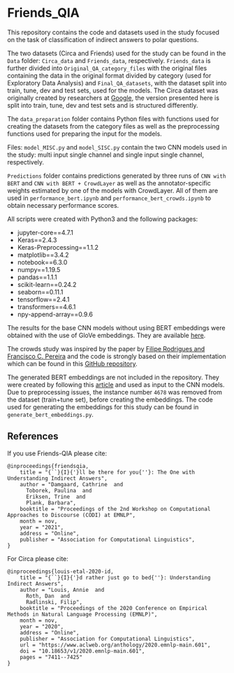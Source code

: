 # Friends_QIA

This repository contains the code and datasets used in the study focused on the task of classification of indirect answers to polar questions.

The two datasets (Circa and Friends) used for the study can be found in the `Data` folder: `Circa_data` and `Friends_data`, respectively. `Friends_data` is further divided into `Original_QA_category_files` with the original files containing the data in the original format divided by category (used for Exploratory Data Analysis) and `Final_QA_datasets`, with the dataset split into train, tune, dev and test sets, used for the models. The Circa dataset was originally created by researchers at [Google](https://github.com/google-research-datasets/circa), the version presented here is split into train, tune, dev and test sets and is structured differently.

The `data_preparation` folder contains Python files with functions used for creating the datasets from the category files as well as the preprocessing functions used for preparing the input for the models.

Files: `model_MISC.py` and `model_SISC.py` contain the two CNN models used in the study: multi input single channel and single input single channel, respectively.

`Predictions` folder contains predictions generated by three runs of `CNN with BERT` and `CNN with BERT + CrowdLayer` as well as the annotator-specific weights estimated by one of the models with CrowdLayer. All of them are used in `performance_bert.ipynb` and `performance_bert_crowds.ipynb` to obtain necessary performance scores.

All scripts were created with Python3 and the following packages:
- jupyter-core==4.7.1
- Keras==2.4.3
- Keras-Preprocessing==1.1.2
- matplotlib==3.4.2
- notebook==6.3.0
- numpy==1.19.5
- pandas==1.1.1
- scikit-learn==0.24.2
- seaborn==0.11.1
- tensorflow==2.4.1
- transformers==4.6.1
- npy-append-array==0.9.6

The results for the base CNN models without using BERT embeddings were obtained with the use of GloVe embeddings. They are available [here](https://nlp.stanford.edu/projects/glove/).

The crowds study was inspired by the paper by [Filipe Rodrigues and Francisco C. Pereira](https://arxiv.org/pdf/1709.01779.pdf) and the code is strongly based on their implementation which can be found in this [GitHub repository](https://github.com/fmpr/CrowdLayer).

The generated BERT embeddings are not included in the repository. They were created by following this [article](https://huggingface.co/bert-base-cased) and used as input to the CNN models. Due to preprocessing issues, the instance number `4678` was removed from the dataset (train+tune set), before creating the embeddings.
The code used for generating the embeddings for this study can be found in `generate_bert_embeddings.py`.


## References

If you use Friends-QIA please cite:
```
@inproceedings{friendsqia,
    title = "{``}{I}{'}ll be there for you{''}: The One with Understanding Indirect Answers",
    author = "Damgaard, Cathrine  and
      Toborek, Paulina  and
      Eriksen, Trine  and
      Plank, Barbara",
    booktitle = "Proceedings of the 2nd Workshop on Computational Approaches to Discourse (CODI) at EMNLP",
    month = nov,
    year = "2021",
    address = "Online",
    publisher = "Association for Computational Linguistics",
}
```


For Circa please cite:
```
@inproceedings{louis-etal-2020-id,
    title = "{``}{I}{'}d rather just go to bed{''}: Understanding Indirect Answers",
    author = "Louis, Annie  and
      Roth, Dan  and
      Radlinski, Filip",
    booktitle = "Proceedings of the 2020 Conference on Empirical Methods in Natural Language Processing (EMNLP)",
    month = nov,
    year = "2020",
    address = "Online",
    publisher = "Association for Computational Linguistics",
    url = "https://www.aclweb.org/anthology/2020.emnlp-main.601",
    doi = "10.18653/v1/2020.emnlp-main.601",
    pages = "7411--7425"
}
```

